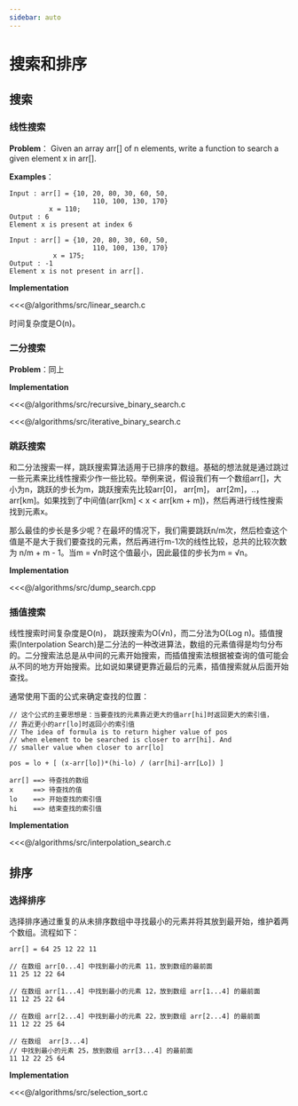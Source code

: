 ```yaml
---
sidebar: auto
---
```


# 搜索和排序

## 搜索
### 线性搜索
**Problem**： Given an array arr[] of n elements, write a function to search a given element x in arr[].

**Examples**：
```
Input : arr[] = {10, 20, 80, 30, 60, 50, 
                     110, 100, 130, 170}
          x = 110;
Output : 6
Element x is present at index 6

Input : arr[] = {10, 20, 80, 30, 60, 50, 
                     110, 100, 130, 170}
           x = 175;
Output : -1
Element x is not present in arr[].
```

**Implementation**

<<<@/algorithms/src/linear_search.c

时间复杂度是O(n)。

### 二分搜索
**Problem**：同上

**Implementation**

<<<@/algorithms/src/recursive_binary_search.c

<<<@/algorithms/src/iterative_binary_search.c

### 跳跃搜索
和二分法搜索一样，跳跃搜索算法适用于已排序的数组。基础的想法就是通过跳过一些元素来比线性搜索少作一些比较。举例来说，假设我们有一个数组arr[]，大小为n，跳跃的步长为m，跳跃搜索先比较arr[0]， arr[m]， arr[2m]，..， arr[km]。如果找到了中间值(arr[km] < x < arr[km + m])，然后再进行线性搜索找到元素x。

那么最佳的步长是多少呢？在最坏的情况下，我们需要跳跃n/m次，然后检查这个值是不是大于我们要查找的元素，然后再进行m-1次的线性比较，总共的比较次数为 n/m + m - 1。当m = √n时这个值最小，因此最佳的步长为m = √n。

**Implementation**

<<<@/algorithms/src/dump_search.cpp

### 插值搜索
线性搜索时间复杂度是O(n)， 跳跃搜索为O(√n)，而二分法为O(Log n)。插值搜索(Interpolation Search)是二分法的一种改进算法，数组的元素值得是均匀分布的。二分搜索法总是从中间的元素开始搜索，而插值搜索法根据被查询的值可能会从不同的地方开始搜索。比如说如果键更靠近最后的元素，插值搜索就从后面开始查找。

通常使用下面的公式来确定查找的位置：
```
// 这个公式的主要思想是：当要查找的元素靠近更大的值arr[hi]时返回更大的索引值，
// 靠近更小的arr[lo]时返回小的索引值
// The idea of formula is to return higher value of pos
// when element to be searched is closer to arr[hi]. And
// smaller value when closer to arr[lo]

pos = lo + [ (x-arr[lo])*(hi-lo) / (arr[hi]-arr[Lo]) ]

arr[] ==> 待查找的数组
x     ==> 待查找的值
lo    ==> 开始查找的索引值
hi    ==> 结束查找的索引值
```

**Implementation**

<<<@/algorithms/src/interpolation_search.c

## 排序
### 选择排序
选择排序通过重复的从未排序数组中寻找最小的元素并将其放到最开始，维护着两个数组。流程如下：
```
arr[] = 64 25 12 22 11

// 在数组 arr[0...4] 中找到最小的元素 11，放到数组的最前面
11 25 12 22 64

// 在数组 arr[1...4] 中找到最小的元素 12，放到数组 arr[1...4] 的最前面 
11 12 25 22 64

// 在数组 arr[2...4] 中找到最小的元素 22，放到数组 arr[2...4] 的最前面 
11 12 22 25 64

// 在数组  arr[3...4]
// 中找到最小的元素 25，放到数组 arr[3...4] 的最前面 
11 12 22 25 64 
```

**Implementation**

<<<@/algorithms/src/selection_sort.c